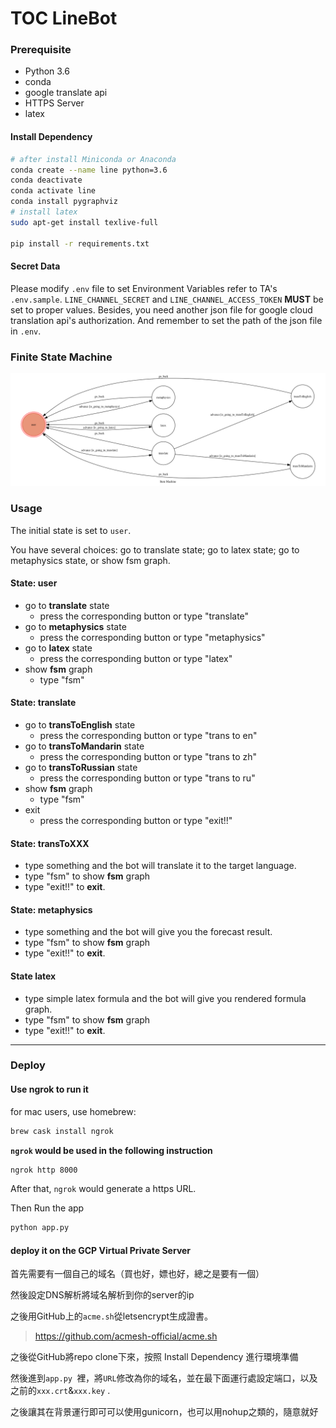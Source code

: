 # TOC LineBot

### Prerequisite
* Python 3.6
* conda
* google translate api
* HTTPS Server
* latex

#### Install Dependency
```sh
# after install Miniconda or Anaconda
conda create --name line python=3.6
conda deactivate
conda activate line
conda install pygraphviz
# install latex
sudo apt-get install texlive-full

pip install -r requirements.txt
```


#### Secret Data
Please modify  `.env` file to set Environment Variables refer to TA's `.env.sample`.
`LINE_CHANNEL_SECRET` and `LINE_CHANNEL_ACCESS_TOKEN` **MUST** be set to proper values.
Besides, you need another json file for google cloud translation api's authorization. And remember to set the path of the json file in `.env`.


### Finite State Machine
![fsm](./fsm.png)

### Usage
The initial state is set to `user`.

You have several choices: go to translate state; go to latex state; go to metaphysics state, or show fsm graph.

#### State: user

- go to **translate** state 
    - press the corresponding button or type "translate"
- go to **metaphysics** state 
    - press the corresponding button or type "metaphysics"
- go to **latex** state 
    - press the corresponding button or type "latex"
- show **fsm** graph
    - type "fsm"

#### State: translate

- go to **transToEnglish** state
    - press the corresponding button or type "trans to en"
- go to **transToMandarin** state
    - press the corresponding button or type "trans to zh"
- go to **transToRussian** state
    - press the corresponding button or type "trans to ru"
- show **fsm** graph
    - type "fsm"
- exit
    - press  the corresponding button or type "exit!!"

#### State: transToXXX

- type something and the bot will translate it to the target language.
- type "fsm" to show **fsm** graph
- type "exit!!" to **exit**.

#### State: metaphysics

- type something and the bot will give you the forecast result.
- type "fsm" to show **fsm** graph
- type "exit!!" to **exit**.

#### State latex

- type simple latex formula and the bot will give you rendered formula graph.
- type "fsm" to show **fsm** graph
- type "exit!!" to **exit**.

---

### Deploy

#### Use ngrok to run it

for mac users, use homebrew:
```sh
brew cask install ngrok
```

**`ngrok` would be used in the following instruction**

```sh
ngrok http 8000
```

After that, `ngrok` would generate a https URL.

Then Run the app

```sh
python app.py
```

#### deploy it on the GCP Virtual Private Server

首先需要有一個自己的域名（買也好，嫖也好，總之是要有一個）

然後設定DNS解析將域名解析到你的server的ip

之後用GitHub上的`acme.sh`從letsencrypt生成證書。

> https://github.com/acmesh-official/acme.sh

之後從GitHub將repo clone下來，按照 Install Dependency 進行環境準備

然後進到`app.py `裡，將`URL`修改為你的域名，並在最下面運行處設定端口，以及之前的`xxx.crt`&`xxx.key` .

之後讓其在背景運行即可可以使用gunicorn，也可以用nohup之類的，隨意就好